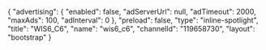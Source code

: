 {
    "advertising": {
        "enabled": false,
        "adServerUrl": null,
        "adTimeout": 2000,
        "maxAds": 100,
        "adInterval": 0
    },
    "preload": false,
    "type": "inline-spotlight",
    "title": "WIS6_C6",
    "name": "wis6_c6",
    "channelId": "119658730",
    "layout": "bootstrap"
}